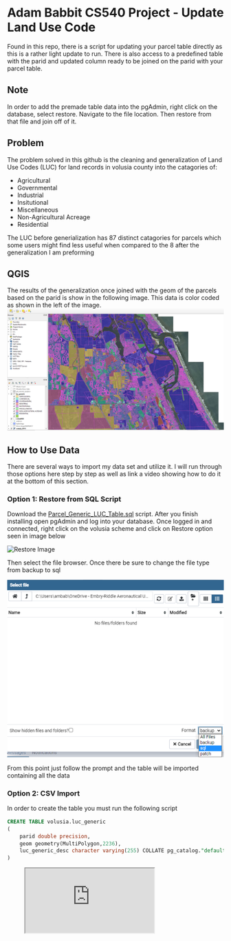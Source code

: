 # Adam Babbit CS540 Project - Update Land Use Code
Found in this repo, there is a script for updating your parcel table directly as this is a rather light update to run. There is also access to a predefined table with the parid and updated column ready to be joined on the parid with your parcel table.
## Note
In order to add the premade table data into the pgAdmin, right click on the database, select restore. Navigate to the file location. Then restore from that file and join off of it.
## Problem
The problem solved in this github is the cleaning and generalization of Land Use Codes (LUC) for land records in volusia county into the catagories of: 
* Agricultural
* Governmental
* Industrial
* Insitutional
* Miscellaneous
* Non-Agricultural Acreage
* Residential

The LUC before generialization has 87 distinct catagories for parcels which some users might find less useful when compared to the 8 after the generalization I am preforming

## QGIS
The results of the generalization once joined with the geom of the parcels based on the parid is show in the following image. This data is color coded as shown in the left of the image. 
![Image of QGIS results](https://github.com/ambabbit/cs540_Project/blob/main/Images/Generic_Image.PNG?raw=true)

## How to Use Data
There are several ways to import my data set and utilize it. I will run through those options here step by step as well as link a video showing how to do it at the bottom of this section.
### Option 1: Restore from SQL Script
Download the [Parcel_Generic_LUC_Table.sql](https://github.com/ambabbit/cs540_Project/blob/main/parcel_generic_luc_table.sql) script. After you finish installing open pgAdmin and log into your database. Once logged in and connected, right click on the volusia scheme and click on Restore option seen in image below 

![Restore Image](https://user-images.githubusercontent.com/36246037/116801093-9ab0d180-aad4-11eb-826f-a9df4d0b4883.png)

Then select the file browser. Once there be sure to change the file type from backup to sql

![Select SQL](https://github.com/ambabbit/cs540_Project/blob/main/Images/sql.png)

From this point just follow the prompt and the table will be imported containing all the data 

### Option 2: CSV Import

In order to create the table you must run the following script

```sql
CREATE TABLE volusia.luc_generic
(
    parid double precision,
    geom geometry(MultiPolygon,2236),
    luc_generic_desc character varying(255) COLLATE pg_catalog."default"
)
```

<!-- blank line -->
<figure class="video_container">
  <iframe src="https://www.youtube.com/embed/brRnnZlcht0"></iframe>
</figure>
<!-- blank line -->

